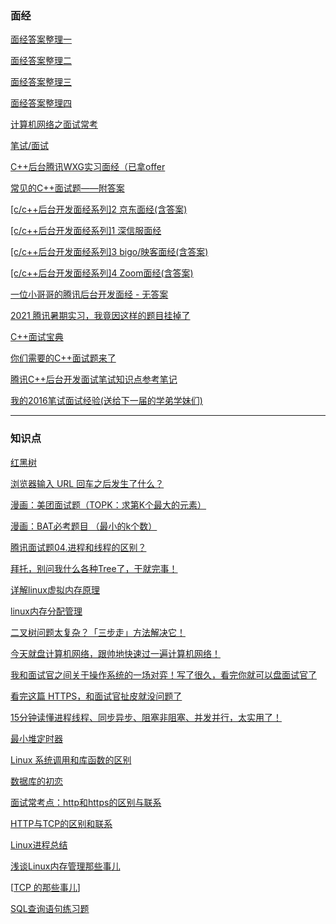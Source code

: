 ### 面经

[面经答案整理一](https://meik2333.com/posts/interview1/)

[面经答案整理二](https://meik2333.com/posts/interview2/)

[面经答案整理三](https://meik2333.com/posts/interview3/)

[面经答案整理四](https://meik2333.com/posts/interview4/)

[计算机网络之面试常考](https://www.nowcoder.com/discuss/1937?type=2&order=0&pos=14&page=2)

[笔试/面试](https://www.cnblogs.com/webary/tag/笔试%2F面试/)

[C++后台腾讯WXG实习面经（已拿offer](https://mp.weixin.qq.com/s?__biz=MzU2MTkwMTE4Nw==&mid=2247487932&idx=2&sn=ded87785e7135b9220b592f5a46ab0fa&chksm=fc70ea50cb076346d5d2e773b8633efcb21c60797701648dc34a7ca7ef11e3d6d9ac726d30ae&scene=0&xtrack=1&exportkey=AwpO52UZEKdtSMWLjKDyzjg%3D&pass_ticket=dTP4vQHP4GUGbmiafBk5ZMDwx7EUGJqQfsyKHD0ZVGrDGDNnH6%2Fu3VZP49jLlrk1#rd)

[常见的C++面试题——附答案](https://mp.weixin.qq.com/s?__biz=MzU3Njc5OTg4Mw==&mid=2247484846&idx=1&sn=7a8a09cd7d3140acf0ffd4c631b989a2&chksm=fd0f104aca78995c761a5280792519b3bb7e3f5c5c01e87e02e3286c5cbe960411827b2abb9c&scene=0&xtrack=1&exportkey=A16tmwpXISfT5%2FY00jD13QY%3D&pass_ticket=dTP4vQHP4GUGbmiafBk5ZMDwx7EUGJqQfsyKHD0ZVGrDGDNnH6%2Fu3VZP49jLlrk1#rd)

[[c/c++后台开发面经系列]2 京东面经(含答案)](https://mp.weixin.qq.com/s?__biz=MzI3NzcwNjY3NQ==&mid=2247483872&idx=1&sn=4d245efe694f0e5ba94962b2e036964a&chksm=eb63633cdc14ea2aaba00a2b2df16af03270dc3a89c532468af634a7002cef6c58d680136fa6&scene=0&xtrack=1&exportkey=A%2F%2FTVSrrOIxSNlEQSOpieZo%3D&pass_ticket=dTP4vQHP4GUGbmiafBk5ZMDwx7EUGJqQfsyKHD0ZVGrDGDNnH6%2Fu3VZP49jLlrk1#rd)

[[c/c++后台开发面经系列]1 深信服面经](https://mp.weixin.qq.com/s?__biz=MzI3NzcwNjY3NQ==&mid=2247483865&idx=1&sn=972e503e479a0d5f6c03eaf448df58fb&chksm=eb636305dc14ea13a39862f7a3b3a4f7978f99c524cbc51734757b7f0abb567d830cfb1c9b47&mpshare=1&scene=24&srcid=&sharer_sharetime=1582703245730&sharer_shareid=ad083dfbb456b99720581c2315ccd358&exportkey=A9mx%2FfqiFyv5xG3%2BPcds1ic%3D&pass_ticket=dTP4vQHP4GUGbmiafBk5ZMDwx7EUGJqQfsyKHD0ZVGrDGDNnH6%2Fu3VZP49jLlrk1#rd)

[[c/c++后台开发面经系列]3 bigo/映客面经(含答案)](https://mp.weixin.qq.com/s?__biz=MzI3NzcwNjY3NQ==&mid=2247483877&idx=1&sn=804195185b646bc311899c52bd5555fa&chksm=eb636339dc14ea2fa6f049ad1845b7edd510213e2d71c16d7bee7e6d6a3778ba2c9bf0a74682&scene=0&xtrack=1&exportkey=A6TiDl%2B4ZzcJb%2FxZFKSMNcU%3D&pass_ticket=dTP4vQHP4GUGbmiafBk5ZMDwx7EUGJqQfsyKHD0ZVGrDGDNnH6%2Fu3VZP49jLlrk1#rd)

[[c/c++后台开发面经系列]4 Zoom面经(含答案)](https://mp.weixin.qq.com/s?__biz=MzI3NzcwNjY3NQ==&mid=2247483910&idx=1&sn=3f3228c1faaecd193b62d74ac3ca1dae&chksm=eb6360dadc14e9cc3f9036026c5d1fde21b377611fed6933050ce023bcf38c609462861b5ce7&scene=0&xtrack=1&exportkey=A3x9YvG0AEl%2FOPD5PDku5hE%3D&pass_ticket=dTP4vQHP4GUGbmiafBk5ZMDwx7EUGJqQfsyKHD0ZVGrDGDNnH6%2Fu3VZP49jLlrk1#rd)

[一位小哥哥的腾讯后台开发面经 - 无答案](https://mp.weixin.qq.com/s?__biz=Mzg4MTA5MDE3OQ==&mid=2247483752&idx=1&sn=7213ef6c0e9a86df120d562aed855e09&chksm=cf6a0a84f81d8392d719b57f442f3ef849142083314171c8983d401ef82a5b196ad7798bc3d2&scene=0&xtrack=1&exportkey=A2g5CYp5BhdPdn4KMYI9EhU%3D&pass_ticket=dTP4vQHP4GUGbmiafBk5ZMDwx7EUGJqQfsyKHD0ZVGrDGDNnH6%2Fu3VZP49jLlrk1#rd)

[2021 腾讯暑期实习，我竟因这样的题目挂掉了](https://mp.weixin.qq.com/s?__biz=MzA5MzY4NTQwMA==&mid=2651016941&idx=4&sn=5b420834883ea297767e1cdb123a39e2&chksm=8badfd1abcda740c54ce081f8e577dca2fcc62bc3d63841958767a82b45bef2dbe28850302b6&scene=0&xtrack=1&exportkey=A8HulOqxzDItt7yVF%2FjxNmE%3D&pass_ticket=dTP4vQHP4GUGbmiafBk5ZMDwx7EUGJqQfsyKHD0ZVGrDGDNnH6%2Fu3VZP49jLlrk1#rd)

[C++面试宝典](https://www.nowcoder.com/tutorial/93/8ba2828006dd42879f3a9029eabde9f1)

[你们需要的C++面试题来了](https://mp.weixin.qq.com/s?__biz=MzIwODI3NDk4Mg==&mid=2247485013&idx=2&sn=b70948b45ae104a4feb1f6905412bc84&chksm=9704d51ca0735c0a48b4f3f191df6d6aa84232b406a5a35f1543b7c8ef6df4a8630b2d30583a&scene=0&xtrack=1&exportkey=A3gpgx0Xe2gAGxbfIw1lsLw%3D&pass_ticket=kghR2tZybuDSjhJ1DdKw9NBpn26hHHLSL9y9bABXnDHI2hiILChfPaQf%2BjzyxPLx#rd)

[腾讯C++后台开发面试笔试知识点参考笔记](https://mp.weixin.qq.com/s?__biz=MzA3MTU1MzMzNQ==&mid=2247485008&idx=1&sn=2096030cab1403fe4dcfe44278f770f1&chksm=9f2a9e08a85d171e8d1a6d37b8f5121d885ad415ca26c7b4a0df81c593e815776482cd01f964&scene=0&xtrack=1&exportkey=A37Q8hqDbNHctFNz26WZq48%3D&pass_ticket=YEO6O2qMY479vaEeH%2F1jtKRHGizQVnmYjkbhHP74kD%2FNPsG4S1qid5Z9wEaSzGqb#rd)

[我的2016笔试面试经验(送给下一届的学弟学妹们) ](https://www.nowcoder.com/discuss/18460)

---

### 知识点

[红黑树](https://www.jianshu.com/p/e136ec79235c)

[浏览器输入 URL 回车之后发生了什么？](https://mp.weixin.qq.com/s?__biz=MzIwNTc4NTEwOQ==&mid=2247487993&idx=2&sn=4d0e85664acf3f9b8e52ca657d4624c4&chksm=972ac083a05d49953c252befc538267d4c9e0250d28eb1a1408c6618717b4a990da9c15fb328&scene=0&xtrack=1&exportkey=A9B0A77uTco6vfW0%2FB94qvc%3D&pass_ticket=Q6IAjSjKVqZKcjHGt21AZGcwOAi3MHzOXrR78xxoMxdxrp64M%2FKX48msfsKs5Wck#rd)

[漫画：美团面试题（TOPK：求第K个最大的元素）](https://mp.weixin.qq.com/s?__biz=Mzg2NzA4MTkxNQ==&mid=2247487187&idx=2&sn=00e34b16b1dbaf97ece7c6d9e796a933&chksm=ce404507f937cc11fd77e1164abc8c97b753e1bd6d572fd781c172369adc85f534bb4560f67d&scene=0&xtrack=1&exportkey=A7bjM43mqBeyS42%2BcogAAgU%3D&pass_ticket=Q6IAjSjKVqZKcjHGt21AZGcwOAi3MHzOXrR78xxoMxdxrp64M%2FKX48msfsKs5Wck#rd)

[漫画：BAT必考题目 （最小的k个数）](https://mp.weixin.qq.com/s?__biz=MzI2NjI5MzU2Nw==&mid=2247484287&idx=1&sn=c7207c765c363e0f1e97c5fb58b1bfd5&chksm=ea911b2fdde69239971cf26b206e7d52c79b4be73792f42107b12737b3490c4d788402327547&scene=21#wechat_redirect)

[腾讯面试题04.进程和线程的区别？](https://blog.csdn.net/mxsgoden/article/details/8821936)

[拜托，别问我什么各种Tree了，干就完事！](https://mp.weixin.qq.com/s?__biz=MzI3NzcwNjY3NQ==&mid=2247483940&idx=1&sn=0c9b346ad35e0cd6b9c58b82a73bd5f9&chksm=eb6360f8dc14e9ee146bef73a0ffd6469b2b4599510d16a1038022b9e05aec526e02ec1ae4ab&scene=0&xtrack=1&exportkey=A9cinI1wvSa8f8lTlgf8Qk8%3D&pass_ticket=YEO6O2qMY479vaEeH%2F1jtKRHGizQVnmYjkbhHP74kD%2FNPsG4S1qid5Z9wEaSzGqb#rd)

[详解linux虚拟内存原理](https://mp.weixin.qq.com/s?__biz=MzU4NDM4MjA1Mg==&mid=2247484296&idx=1&sn=5e44aee6d9df11fe4420d48dea8e24d6&chksm=fd9be083caec69952cabedaf50ab07d3b72279188ad3c12df0c9f52350da7988dc401127dc6c&scene=0&xtrack=1&exportkey=A5v3Jy7jiUsFxmo%2BHJcw%2FXg%3D&pass_ticket=YEO6O2qMY479vaEeH%2F1jtKRHGizQVnmYjkbhHP74kD%2FNPsG4S1qid5Z9wEaSzGqb#rd)

[linux内存分配管理](https://mp.weixin.qq.com/s?__biz=MzU4NDM4MjA1Mg==&mid=2247484310&idx=1&sn=16d0d531877f4be9a44aca1ad832bec8&chksm=fd9be09dcaec698bb0d8e42cb8ccc7da71db34c1b6806544debb1e8835a9c284834a18297ce5&scene=0&xtrack=1&exportkey=A5HHjutf4PdQhWzBXQKW41s%3D&pass_ticket=YEO6O2qMY479vaEeH%2F1jtKRHGizQVnmYjkbhHP74kD%2FNPsG4S1qid5Z9wEaSzGqb#rd)

[二叉树问题太复杂？「三步走」方法解决它！](https://mp.weixin.qq.com/s?__biz=MzA5ODk3ODA4OQ==&mid=2648167191&idx=1&sn=6d8ce02aaf7376f94eee022ac2324568&chksm=88aa2351bfddaa470552469d23d6cb2da4191a242cee66a36b143a2722021ac3566abb60ac09&scene=0&xtrack=1&exportkey=A9s4RMf2ZuzgrMPyL2jQB7E%3D&pass_ticket=YEO6O2qMY479vaEeH%2F1jtKRHGizQVnmYjkbhHP74kD%2FNPsG4S1qid5Z9wEaSzGqb#rd)

[今天就盘计算机网络，跟帅地快速过一遍计算机网络！](https://mp.weixin.qq.com/s?__biz=Mzg2NzA4MTkxNQ==&mid=2247487231&idx=1&sn=2514355ae23974cc14dc18f13ff311c6&chksm=ce40452bf937cc3d1cb8af348376d7457ef61d03ca6e625c0adb9dfc3537a745b11641d0d91e&scene=0&xtrack=1&exportkey=A1I%2F21V6fztjYVdDSOIGLn0%3D&pass_ticket=YEO6O2qMY479vaEeH%2F1jtKRHGizQVnmYjkbhHP74kD%2FNPsG4S1qid5Z9wEaSzGqb#rd)

[我和面试官之间关于操作系统的一场对弈！写了很久，看完你就可以盘面试官了](https://mp.weixin.qq.com/s?__biz=Mzg2NzA4MTkxNQ==&mid=2247487214&idx=1&sn=38cbbd83ca62ecdcf6d476735d5f613d&chksm=ce40453af937cc2c842520ccb16f8a4309f6976c4bc5452cdccc24d8cd741bbeb37e854046f0&scene=0&xtrack=1&exportkey=A1a%2FU5g649%2FZL1DiHeBvWCQ%3D&pass_ticket=YEO6O2qMY479vaEeH%2F1jtKRHGizQVnmYjkbhHP74kD%2FNPsG4S1qid5Z9wEaSzGqb#rd)

[看完这篇 HTTPS，和面试官扯皮就没问题了](https://mp.weixin.qq.com/s?__biz=MzUyNjQxNjYyMg==&mid=2247487830&idx=2&sn=11257effafffe416cd13a035ad6f2fcf&chksm=fa0e7ed7cd79f7c1d8cdbddd53ab83faa39f2d05b16d2f7a120b065ce8862ca44f18392328db&scene=0&xtrack=1&exportkey=AyvwXSQRpFjsqTdY8dLbKho%3D&pass_ticket=YEO6O2qMY479vaEeH%2F1jtKRHGizQVnmYjkbhHP74kD%2FNPsG4S1qid5Z9wEaSzGqb#rd)

[15分钟读懂进程线程、同步异步、阻塞非阻塞、并发并行，太实用了！](https://mp.weixin.qq.com/s?__biz=MzI2OTQxMTM4OQ==&mid=2247491984&idx=2&sn=641c384c3d9e4f30e7e6f7627684aee3&chksm=eae214c2dd959dd40b8f45a1be2ca930cc5d0a7d1d7959ef40c362fda97851933082f3ab1ad9&scene=0&xtrack=1&exportkey=A%2FyV%2BKohNaveXFhIf27sml4%3D&pass_ticket=YEO6O2qMY479vaEeH%2F1jtKRHGizQVnmYjkbhHP74kD%2FNPsG4S1qid5Z9wEaSzGqb#rd)

[最小堆定时器](https://mp.weixin.qq.com/s?__biz=MzU4NDM4MjA1Mg==&mid=2247484288&idx=1&sn=f24f887db875acb138d29d0cd4701bb0&chksm=fd9be08bcaec699da0aa570fe610ee2c1e62638ea0a2a3859cdfb3fdd0cf293cdc63bace2a27&scene=0&xtrack=1&exportkey=Axb6szzXA0q9jC2C%2B2iEVM8%3D&pass_ticket=YEO6O2qMY479vaEeH%2F1jtKRHGizQVnmYjkbhHP74kD%2FNPsG4S1qid5Z9wEaSzGqb#rd)

[Linux 系统调用和库函数的区别](https://mp.weixin.qq.com/s?__biz=MzIwODI3NDk4Mg==&mid=2247484795&idx=2&sn=9a59f4883ff9448c7a43ed3532b6c008&chksm=9704d632a0735f244fc3f5228d3c84ceaa49d9ebffd8c561c4b681614e64c3b3c3ca72d12995&scene=0&xtrack=1&exportkey=AxguwZ7LZ%2F9QJWotr2aadoE%3D&pass_ticket=YEO6O2qMY479vaEeH%2F1jtKRHGizQVnmYjkbhHP74kD%2FNPsG4S1qid5Z9wEaSzGqb#rd)

[数据库的初恋](https://mp.weixin.qq.com/s?__biz=MzI3NzcwNjY3NQ==&mid=2247483920&idx=1&sn=24a8c66417bf27c8d6d479617bd594b3&chksm=eb6360ccdc14e9da78931d42ba6448aa9630199183e6d4062522889d9c5074bd70090a8886f1&scene=0&xtrack=1&exportkey=AwNe6e%2B6X%2FPXeguoRDkUED4%3D&pass_ticket=YEO6O2qMY479vaEeH%2F1jtKRHGizQVnmYjkbhHP74kD%2FNPsG4S1qid5Z9wEaSzGqb#rd)

[面试常考点：http和https的区别与联系](https://blog.csdn.net/xionghuixionghui/article/details/68569282)

[HTTP与TCP的区别和联系](https://blog.csdn.net/u013485792/article/details/52100533)

[Linux进程总结](https://mp.weixin.qq.com/s?__biz=MzI4MDEwNzAzNg==&mid=2649446675&idx=1&sn=540075dd25c7874a5f06957b989cbddc&chksm=f3a27860c4d5f1760f5bbe88bfb59513cb648a2a9bbfb6a29fffa17a3da2d514574bbbea2ba7&scene=0&xtrack=1&exportkey=A%2FuT%2B9QeC2gSgDAjlYYzBDs%3D&pass_ticket=QDl6Sz47X44kCfE%2FMsekc0cHQRQX2zN3l1PTg8Rt2sy6e2lickrTcMTN%2Bi21XScq#rd)

[浅谈Linux内存管理那些事儿](https://mp.weixin.qq.com/s?__biz=MzI2MTcxNjg5OA==&mid=2247484009&idx=1&sn=08cd17746acda15da3f521eae3c0bc45&chksm=ea576ca4dd20e5b22e7d46989da5c4c07b78f8e6186efd03f462b6cd938f4fdeccdf14005ce9&scene=0&xtrack=1&exportkey=AxaFVMXQU9Fy9YbBqhi5Yt0%3D&pass_ticket=QDl6Sz47X44kCfE%2FMsekc0cHQRQX2zN3l1PTg8Rt2sy6e2lickrTcMTN%2Bi21XScq#rd)

[[TCP 的那些事儿](https://www.cnblogs.com/sunsky303/p/10643263.html)]

[SQL查询语句练习题](https://zhuanlan.zhihu.com/p/55372544)